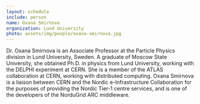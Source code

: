 ```yaml
---
layout: schedule
include: person
name: Oxana Smirnova
organization: Lund University
photo: assets/img/people/oxana-smirnova.jpg
---
```


Dr. Oxana Smirnova is an Associate Professor at the Particle Physics
division in Lund University, Sweden. A graduate of Moscow State
University, she obtained Ph.D. in physics from Lund University, working
with the DELPHI experiment at CERN. She is a member of the ATLAS
collaboration at CERN, working with distributed computing. Oxana
Smirnova is a liaison between CERN and the Nordic e-Infrastructure
Collaboration for the purposes of providing the Nordic Tier-1 centre
services, and is one of the developers of the NorduGrid ARC middleware.

